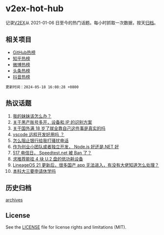 # v2ex-hot-hub

 记录[V2EX](https://www.v2ex.com/)从 2021-01-06 日至今的热门话题。每小时抓取一次数据，按天[归档](archives)。
 
 ## 相关项目

- [GitHub热榜](https://github.com/snaildev/github-hot-hub)
- [知乎热榜](https://github.com/snaildev/zhihu-hot-hub)
- [微博热榜](https://github.com/snaildev/weibo-hot-hub)
- [头条热榜](https://github.com/snaildev/toutiao-hot-hub)
- [抖音热榜](https://github.com/snaildev/douyin-hot-hub)


 `更新时间：2024-05-18 16:08:28 +0800`

## 热议话题

1. [我的妹妹该怎么办？](https://www.v2ex.com/t/1041821)
1. [关于黑产账号多开，设备和 IP 的识别方案](https://www.v2ex.com/t/1041683)
1. [关于国外满 18 岁了就全靠自己这件事是真实的吗](https://www.v2ex.com/t/1041736)
1. [vscode 远程开发好用吗 ？](https://www.v2ex.com/t/1041758)
1. [怎么阻止银行给我打骚扰电话](https://www.v2ex.com/t/1041696)
1. [作为创业小团队或者独立开发， Node.js 好还是.NET 好](https://www.v2ex.com/t/1041784)
1. [517 电信日， Speedtest.net 被 Ban 了？](https://www.v2ex.com/t/1041747)
1. [求推荐能挂 4 块 U.2 盘的低功耗设备](https://www.v2ex.com/t/1041689)
1. [LineageOS 21 更新后，很多国产 app 无法进入，有没有大佬知道怎么处理？](https://www.v2ex.com/t/1041752)
1. [本科大三要申请休学吗](https://www.v2ex.com/t/1041691)

## 历史归档

[archives](archives)

## License

See the [LICENSE](LICENSE) file for license rights and limitations (MIT).
